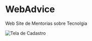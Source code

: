 # WebAdvice
Web Site de Mentorias sobre Tecnolgia

![Tela de Cadastro](prints-to-github/screen1.jpeg)

